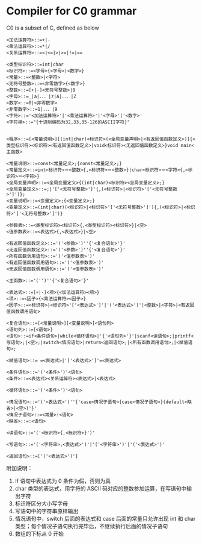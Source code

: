 # Compiler for C0 grammar

C0 is a subset of C, defined as below

```
<加法运算符>::=+|-
<乘法运算符>::=*|/
<关系运算符>::=<|<=|>|>=|!=|==

<类型标识符>::=int|char
<标识符>::=<字母>{<字母>|<数字>}
<常量>::=<整数>|<字符>
<无符号整数>::=<非零数字>{<数字>}
<整数>::=[+|-]<无符号整数>|0
<字母>::=_|a|．．．|z|A|．．．|Z
<数字>::=0|<非零数字>
<非零数字>::=1|．．．|9
<字符>::='<加法运算符>'|'<乘法运算符>'|'<字母>'|'<数字>'
<字符串>::="{十进制编码为32,33,35-126的ASCII字符}"


<程序>::=[<常量说明>][(int|char)<标识符>(<全局变量声明>|<有返回值函数定义>)]{<类型标识符><标识符><有返回值函数定义>|void<标识符><无返回值函数定义>}void main<主函数>

<常量说明>::=const<常量定义>;{const<常量定义>;}
<常量定义>::=int<标识符>＝<整数>{,<标识符>＝<整数>}|char<标识符>＝<字符>{,<标识符>＝<字符>}
<全局变量声明>::=<全局变量定义>{(int|char)<标识符><全局变量定义>;}
<全局变量定义>::=;|'['<无符号整数>']'{,(<标识符>|<标识符>'['<无符号整数>']')};
<变量说明>::=<变量定义>;{<变量定义>;}
<变量定义>::=(int|char)(<标识符>|<标识符>'['<无符号整数>']'){,(<标识符>|<标识符>'['<无符号整数>']')}

<参数表>::=<类型标识符><标识符>{,<类型标识符><标识符>}|<空>
<值参数表>::=<表达式>{,<表达式>}|<空>

<有返回值函数定义>::='('<参数>')''{'<复合语句>'}'
<无返回值函数定义>::='('<参数>')''{'<复合语句>'}'
<所有函数调用语句>::='('<值参数表>')'
<有返回值函数调用语句>::='('<值参数表>')'
<无返回值函数调用语句>::='('<值参数表>')'

<主函数>::='('')''{'<复合语句>'}'

<表达式>::=[+|-]<项>{<加法运算符><项>}
<项>::=<因子>{<乘法运算符><因子>}
<因子>::=<标识符>|<标识符>'['<表达式>']'|'('<表达式>')'|<整数>|<字符>|<有返回值函数调用语句>

<复合语句>::=[<常量说明>][<变量说明>]<语句列>
<语句列>::={<语句>}
<语句>::=if<条件语句>|while<循环语句>|'{'<语句列>'}'|scanf<读语句>;|printf<写语句>;|<空>;|switch<情况语句>|return<返回语句>;|<所有函数调用语句>;|<赋值语句>;

<赋值语句>::= =<表达式>|'['<表达式>']'=<表达式>

<条件语句>::='('<条件>')'<语句>
<条件>::=<表达式><关系运算符><表达式>|<表达式>

<循环语句>::='('<条件>')'<语句>

<情况语句>::='('<表达式>')''{'case<情况子语句>{case<情况子语句>}(default<缺省>|<空>)'}'
<情况子语句>::=<常量>:<语句>
<缺省>::=:<语句>

<读语句>::='('<标识符>{,<标识符>}')'

<写语句>::='('<字符串>,<表达式>')'|'('<字符串>')'|'('<表达式>')'

<返回语句>::=['('<表达式>')']
```
附加说明：
1. If 语句中表达式为 0 条件为假，否则为真
1. char 类型的表达式，用字符的 ASCII 码对应的整数参加运算，在写语句中输出字符
1. 标识符区分大小写字母
1. 写语句中的字符串原样输出
1. 情况语句中，switch 后面的表达式和 case 后面的常量只允许出现 int 和 char 类型；每个情况子语句执行完毕后，不继续执行后面的情况子语句
1. 数组的下标从 0 开始
